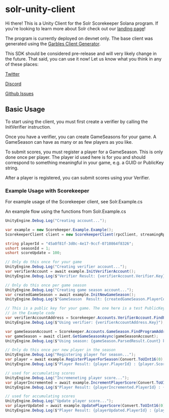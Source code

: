 # solr-unity-client
Hi there! This is a Unity Client for the Solr Scorekeeper Solana program. If you're looking to learn more about Solr check out our [landing page](https://solr.games)!

The program is currently deployed on devnet only. The base client was generated using the [Garbles Client Generator](https://github.com/garbles-labs/Solana.Unity.Anchor).


This SDK should be considered pre-release and will very likely change in the future. That said, you can use it now! Let us know what you think in any of these places:


[Twitter](https://twitter.com/solr_games)

[Discord](https://discord.gg/NwfUPA4d)

[Github Issues](https://github.com/SolrGames/solr-unity-client/issues)


## Basic Usage

To start using the client, you must first create a verifier by calling the InitVerifier instruction.

Once you have a verifier, you can create GameSeasons for your game. A GameSeason can have as many or as few
players as you like. 

To submit scores, you must register a player for a GameSeason. This is only done once per player. The player id used here is for you and should correspond to something meaningful in your game, e.g. a GUID or PublicKey string. 

After a player is registered, you can submit scores using your Verifier. 

### Example Usage with Scorekeeper
For example usage of the Scorekeeper client, see Solr.Example.cs

An example flow using the functions from Solr.Example.cs

```C#
UnityEngine.Debug.Log("Creating account...");

var example = new Scorekeeper.Example.Example();
ScorekeeperClient client = new ScorekeeperClient(rpcClient, streamingRpcClient);

string playerId = "45a0f81f-3d0c-4e17-9ccf-0710864f8326";
ushort seasonId = 1;
ushort scoreUpdate = 100;

// Only do this once for your game
UnityEngine.Debug.Log("Creating verifier account...");
var verifierAccount = await example.InitVerifierAccount();
UnityEngine.Debug.Log($"Verifier Result: {verifierAccount.Verifier.Key}");

// Only do this once per game season
UnityEngine.Debug.Log("Creating game season account...");
var createdGameSeason = await example.InitNewGameSeason();
UnityEngine.Debug.Log($"GameSeason  Result: {createdGameSeason.PlayerCount}");

// This is a public key for your game. The one here is a test PublicKey based on the keypair used
// in the Example code
var verifierAccountAddress = Scorekeeper.Accounts.VerifierAccount.FindProgramAddress(new PublicKey("CboGra4fhDm14GbcdkfLpzC9uaVcwpMFykJ1vzNXwwVB"));
UnityEngine.Debug.Log($"Using verifier: {verifierAccountAddress.Key}");

var gameSeasonAccount = Scorekeeper.Accounts.GameSeason.FindProgramAddress(verifierAccountAddress, seasonId);
var gameSeason = await client.GetGameSeasonAsync(gameSeasonAccount);
UnityEngine.Debug.Log($"Using season: {gameSeason.ParsedResult.Count} key {gameSeasonAccount}");

// Only do this once per new player in the season
UnityEngine.Debug.Log("Registering player for season...");
var player = await example.RegisterPlayerForSeason(Convert.ToUInt16(0), playerId);
UnityEngine.Debug.Log($"Player Result: {player.PlayerId} : {player.Score}");

// used for accumulating scores
UnityEngine.Debug.Log("Incremeneting player score...");
var playerIncremented = await example.IncrementPlayerScore(Convert.ToUInt16(0), playerId, scoreUpdate);
UnityEngine.Debug.Log($"Player Result: {playerIncremented.PlayerId} : {playerIncremented.Score}");

// used for accumulating scores
UnityEngine.Debug.Log("Update player score...");
var playerUpdated = await example.UpdatePlayerScore(Convert.ToUInt16(0), playerId, scoreUpdate);
UnityEngine.Debug.Log($"Player Result: {playerUpdated.PlayerId} : {playerUpdated.Score}");
```